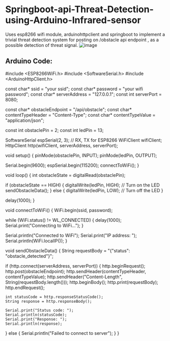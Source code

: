 # Springboot-api-Threat-Detection-using-Arduino-Infrared-sensor
Uses esp8266 wifi module, arduinohttpclient and springboot to implement a trivial threat detection system for posting on /obstacle api endpoint , as a possible detection 
of threat signal.
![image](https://github.com/bishalbashyal33/Springboot-api-Threat-Detection-using-Arduino-Infrared-sensor/assets/63231700/e28092f5-8b85-4ee8-a629-eabc30538c50)




Arduino Code:
--------------------------------------------------------------------------------------------------------------------------------------
#include <ESP8266WiFi.h>
#include <SoftwareSerial.h>
#include <ArduinoHttpClient.h>

const char* ssid = "your ssid";
const char* password = "your wifi password";
const char* serverAddress = "127.0.0.1";
const int serverPort = 8080;

const char* obstacleEndpoint = "/api/obstacle";
const char* contentTypeHeader = "Content-Type";
const char* contentTypeValue = "application/json";

const int obstaclePin = 2;
const int ledPin = 13;

SoftwareSerial espSerial(2, 3); // RX, TX for ESP8266
WiFiClient wifiClient;
HttpClient http(wifiClient, serverAddress, serverPort);

void setup() {
  pinMode(obstaclePin, INPUT);
  pinMode(ledPin, OUTPUT);

  Serial.begin(9600);
  espSerial.begin(115200);
  connectToWiFi();
}

void loop() {
  int obstacleState = digitalRead(obstaclePin);

  if (obstacleState == HIGH) {
    digitalWrite(ledPin, HIGH);  // Turn on the LED
    sendObstacleData();
  } else {
    digitalWrite(ledPin, LOW);   // Turn off the LED
  }

  delay(1000);
}

void connectToWiFi() {
  WiFi.begin(ssid, password);

  while (WiFi.status() != WL_CONNECTED) {
    delay(1000);
    Serial.print("Connecting to WiFi...");
  }

  Serial.println("Connected to WiFi");
  Serial.print("IP address: ");
  Serial.println(WiFi.localIP());
}

void sendObstacleData() {
  String requestBody = "{\"status\": \"obstacle_detected\"}";

  if (http.connect(serverAddress, serverPort)) {
    http.beginRequest();
    http.post(obstacleEndpoint);
    http.sendHeader(contentTypeHeader, contentTypeValue);
    http.sendHeader("Content-Length", String(requestBody.length()));
    http.beginBody();
    http.print(requestBody);
    http.endRequest();

    int statusCode = http.responseStatusCode();
    String response = http.responseBody();

    Serial.print("Status code: ");
    Serial.println(statusCode);
    Serial.print("Response: ");
    Serial.println(response);
  } else {
    Serial.println("Failed to connect to server");
  }
}
